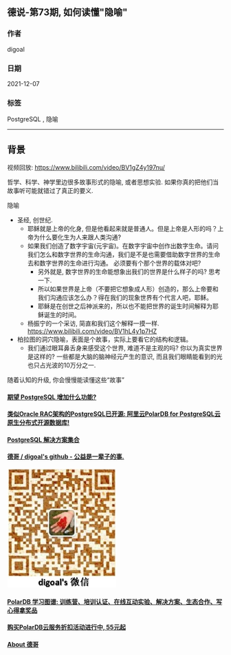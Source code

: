 ## 德说-第73期, 如何读懂"隐喻"  
                        
### 作者                        
digoal                        
                        
### 日期                        
2021-12-07                       
                        
### 标签                     
PostgreSQL , 隐喻                
                      
----                      
                      
## 背景                      
视频回放: https://www.bilibili.com/video/BV1gZ4y197nu/       
    
哲学、科学、神学里边很多故事形式的隐喻, 或者思想实验. 如果你真的把他们当故事听可能就错过了真正的要义.    
  
隐喻    
- 圣经, 创世纪.     
    - 耶稣就是上帝的化身, 但是他看起来就是普通人。但是上帝是人形的吗？上帝为什么要化生为人来跟人类沟通?      
    - 如果我们创造了数字宇宙(元宇宙)。在数字宇宙中创作出数字生命。请问我们怎么和数字世界的生命沟通，我们是不是也需要借助数字世界的生命去和数字世界的生命进行沟通。  必须要有个那个世界的载体对吧?    
        - 另外就是, 数字世界的生命能想象出我们的世界是什么样子的吗?  思考一下.    
      - 所以如果世界是上帝（不要把它想象成人形）创造的，那么上帝要和我们沟通应该怎么办？得在我们的现象世界有个代言人吧，耶稣。    
      - 耶稣是在创世之后神派来的，所以也不能把世界的诞生时间解释为耶稣诞生的时间。    
    - 杨振宁的一个采访, 简直和我们这个解释一摸一样.  https://www.bilibili.com/video/BV1hL4y1p7HZ     
- 柏拉图的洞穴隐喻，表面是个故事，实际上要看它的结构和逻辑。    
    - 我们通过眼耳鼻舌身来感受这个世界, 难道不是主观的吗? 你以为真实世界是这样的? 一些都是大脑的脑神经元产生的意识, 而且我们眼睛能看到的光也只占光波的10万分之一.   
  
随着认知的升级, 你会慢慢能读懂这些“故事”  
     
  
#### [期望 PostgreSQL 增加什么功能?](https://github.com/digoal/blog/issues/76 "269ac3d1c492e938c0191101c7238216")
  
  
#### [类似Oracle RAC架构的PostgreSQL已开源: 阿里云PolarDB for PostgreSQL云原生分布式开源数据库!](https://github.com/ApsaraDB/PolarDB-for-PostgreSQL "57258f76c37864c6e6d23383d05714ea")
  
  
#### [PostgreSQL 解决方案集合](https://yq.aliyun.com/topic/118 "40cff096e9ed7122c512b35d8561d9c8")
  
  
#### [德哥 / digoal's github - 公益是一辈子的事.](https://github.com/digoal/blog/blob/master/README.md "22709685feb7cab07d30f30387f0a9ae")
  
  
![digoal's wechat](../pic/digoal_weixin.jpg "f7ad92eeba24523fd47a6e1a0e691b59")
  
  
#### [PolarDB 学习图谱: 训练营、培训认证、在线互动实验、解决方案、生态合作、写心得拿奖品](https://www.aliyun.com/database/openpolardb/activity "8642f60e04ed0c814bf9cb9677976bd4")
  
  
#### [购买PolarDB云服务折扣活动进行中, 55元起](https://www.aliyun.com/activity/new/polardb-yunparter?userCode=bsb3t4al "e0495c413bedacabb75ff1e880be465a")
  
  
#### [About 德哥](https://github.com/digoal/blog/blob/master/me/readme.md "a37735981e7704886ffd590565582dd0")
  

